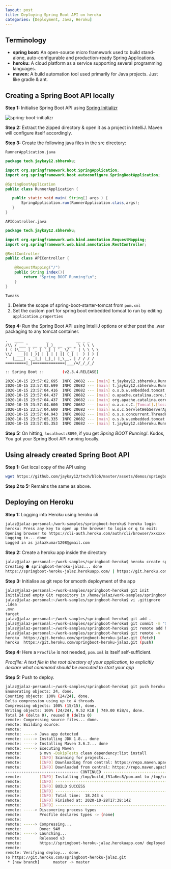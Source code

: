 ```yaml
---
layout: post
title: Deploying Spring Boot API on heroku
categories: [Deployment, Java, Heroku]
---
```


## Terminology
 - **spring boot:** An open-source micro framework used to build stand-alone, auto-configurable and production-ready Spring Applications.
 - **heroku:** A cloud platform as a service supporting several programming languages.
 - **maven:** A build automation tool used primarily for Java projects. Just like gradle & ant.

## Creating a Spring Boot API locally

**Step 1:** Initialise Spring Boot API using [Spring Initializr](https://start.spring.io/)

![spring-boot-initializr](../assets/images/SBH-1.png)

**Step 2:** Extract the zipped directory & open it as a project in IntelliJ. Maven will configure itself accordingly.

**Step 3:** Create the following java files in the src directory:

`RunnerApplication.java`

```java
package tech.jaykay12.sbheroku;

import org.springframework.boot.SpringApplication;
import org.springframework.boot.autoconfigure.SpringBootApplication;

@SpringBootApplication
public class RunnerApplication {

   public static void main( String[] args ) {
       SpringApplication.run(RunnerApplication.class,args);
   }
}
```

`APIController.java`

```java
package tech.jaykay12.sbheroku;

import org.springframework.web.bind.annotation.RequestMapping;
import org.springframework.web.bind.annotation.RestController;

@RestController
public class APIController {

    @RequestMapping("/")
    public String index(){
        return "Spring BOOT Running!\n";
    }
}
```

`Tweaks`
1. Delete the <provided> scope of spring-boot-starter-tomcat from `pom.xml`
2. Set the custom port for spring boot embedded tomcat to run by editing `application.properties`

**Step 4:** Run the Spring Boot API using IntelliJ options or either post the .war packaging to any tomcat container.

```text
.   ____          _            __ _ _
/\\ / ___'_ __ _ _(_)_ __  __ _ \ \ \ \
( ( )\___ | '_ | '_| | '_ \/ _` | \ \ \ \
\\/  ___)| |_)| | | | | || (_| |  ) ) ) )
'  |____| .__|_| |_|_| |_\__, | / / / /
=========|_|==============|___/=/_/_/_/
```
```bash
:: Spring Boot ::        (v2.3.4.RELEASE)

2020-10-15 23:57:02.695  INFO 20682 --- [main] t.jaykay12.sbheroku.RunnerApplication    : Starting RunnerApplication on jalaz-personal with PID 20682 (/home/jalaz/Documents/springboot-heroku/target/classes started by jalaz in /home/jalaz/Documents/springboot-heroku)
2020-10-15 23:57:02.699  INFO 20682 --- [main] t.jaykay12.sbheroku.RunnerApplication    : No active profile set, falling back to default profiles: default
2020-10-15 23:57:04.416  INFO 20682 --- [main] o.s.b.w.embedded.tomcat.TomcatWebServer  : Tomcat initialized with port(s): 8090 (http)
2020-10-15 23:57:04.437  INFO 20682 --- [main] o.apache.catalina.core.StandardService   : Starting service [Tomcat]
2020-10-15 23:57:04.437  INFO 20682 --- [main] org.apache.catalina.core.StandardEngine  : Starting Servlet engine: [Apache Tomcat/9.0.38]
2020-10-15 23:57:04.600  INFO 20682 --- [main] o.a.c.c.C.[Tomcat].[localhost].[/]       : Initializing Spring embedded WebApplicationContext
2020-10-15 23:57:04.600  INFO 20682 --- [main] w.s.c.ServletWebServerApplicationContext : Root WebApplicationContext: initialization completed in 1727 ms
2020-10-15 23:57:04.943  INFO 20682 --- [main] o.s.s.concurrent.ThreadPoolTaskExecutor  : Initializing ExecutorService 'applicationTaskExecutor'
2020-10-15 23:57:05.335  INFO 20682 --- [main] o.s.b.w.embedded.tomcat.TomcatWebServer  : Tomcat started on port(s): 8090 (http) with context path ''
2020-10-15 23:57:05.353  INFO 20682 --- [main] t.jaykay12.sbheroku.RunnerApplication    : Started RunnerApplication in 3.669 seconds (JVM running for 4.506)
```


**Step 5:** On hitting, `localhost:8090`, if you get _Spring BOOT Running!_. Kudos, You got your Spring Boot API running locally.

## Using already created Spring Boot API

**Step 1:**
Get local copy of the API using
```bash
wget https://github.com/jaykay12/tech/blob/master/assets/demos/springboot-heroku.zip
```

**Step 2 to 5:** Remains the same as above.

## Deploying on Heroku

**Step 1:** Logging into Heroku using heroku cli
```bash
jalaz@jalaz-personal:/work-samples/springboot-heroku$ heroku login
heroku: Press any key to open up the browser to login or q to exit:
Opening browser to https://cli-auth.heroku.com/auth/cli/browser/xxxxxx-xxxx-xxxx
Logging in... done
Logged in as jalazkumar1208@gmail.com
```

**Step 2:** Create a heroku app inside the directory
```bash
jalaz@jalaz-personal:~/work-samples/springboot-heroku$ heroku create springboot-heroku-jalaz
Creating ⬢ springboot-heroku-jalaz... done
https://springboot-heroku-jalaz.herokuapp.com/ | https://git.heroku.com/springboot-heroku-jalaz.git
```

**Step 3:** Initialise as git repo for smooth deployment of the app
```bash
jalaz@jalaz-personal:~/work-samples/springboot-heroku$ git init
Initialized empty Git repository in /home/jalaz/work-samples/springboot-heroku/.git/
jalaz@jalaz-personal:~/work-samples/springboot-heroku$ vi .gitignore
.idea
.mvn
target
jalaz@jalaz-personal:~/work-samples/springboot-heroku$ git add .
jalaz@jalaz-personal:~/work-samples/springboot-heroku$ git commit -m "Setup repo"
jalaz@jalaz-personal:~/work-samples/springboot-heroku$ git remote add heroku https://git.heroku.com/springboot-heroku-jalaz.git
jalaz@jalaz-personal:~/work-samples/springboot-heroku$ git remote -v
heroku	https://git.heroku.com/springboot-heroku-jalaz.git (fetch)
heroku	https://git.heroku.com/springboot-heroku-jalaz.git (push)
```

**Step 4:** Here a `Procfile` is not needed, `pom.xml` is itself self-sufficient.

_Procfile: A text file in the root directory of your application, to explicitly declare what command should be executed to start your app_


**Step 5:** Push to deploy.
```bash
jalaz@jalaz-personal:~/work-samples/springboot-heroku$ git push heroku master
Enumerating objects: 24, done.
Counting objects: 100% (24/24), done.
Delta compression using up to 4 threads
Compressing objects: 100% (15/15), done.
Writing objects: 100% (24/24), 9.52 KiB | 749.00 KiB/s, done.
Total 24 (delta 0), reused 0 (delta 0)
remote: Compressing source files... done.
remote: Building source:
remote:
remote: -----> Java app detected
remote: -----> Installing JDK 1.8... done
remote: -----> Installing Maven 3.6.2... done
remote: -----> Executing Maven
remote:        $ mvn -DskipTests clean dependency:list install
remote:        [INFO] Scanning for projects...
remote:        [INFO] Downloading from central: https://repo.maven.apache.org/maven2/org/springframework/boot/spring-boot-starter-parent/2.3.4.RELEASE/spring-boot-starter-parent-2.3.4.RELEASE.pom
remote:        [INFO] Downloaded from central: https://repo.maven.apache.org/maven2/org/springframework/boot/spring-boot-starter-parent/2.3.4.RELEASE/spring-boot-starter-parent-2.3.4.RELEASE.pom (8.6 kB at 13 kB/s)
-------------------------------- CONTINUED -----------------------------------
remote:        [INFO] Installing /tmp/build_f51a6ec8/pom.xml to /tmp/codon/tmp/cache/.m2/repository/tech/jaykay12/springboot-heroku/0.0.1-SNAPSHOT/springboot-heroku-0.0.1-SNAPSHOT.pom
remote:        [INFO] ------------------------------------------------------------------------
remote:        [INFO] BUILD SUCCESS
remote:        [INFO] ------------------------------------------------------------------------
remote:        [INFO] Total time:  18.243 s
remote:        [INFO] Finished at: 2020-10-28T17:38:14Z
remote:        [INFO] ------------------------------------------------------------------------
remote: -----> Discovering process types
remote:        Procfile declares types -> (none)
remote:
remote: -----> Compressing...
remote:        Done: 94M
remote: -----> Launching...
remote:        Released v3
remote:        https://springboot-heroku-jalaz.herokuapp.com/ deployed to Heroku
remote:
remote: Verifying deploy... done.
To https://git.heroku.com/springboot-heroku-jalaz.git
 * [new branch]      master -> master
```
